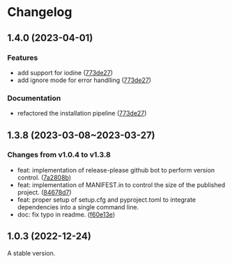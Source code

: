 # Changelog

## 1.4.0 (2023-04-01)

### Features

* add support for iodine ([773de27](https://github.com/Franklalalala/AutoSteper/commit/773de279226b089141e580901894531e9dba70bd))
* add ignore mode for error handlling ([773de27](https://github.com/Franklalalala/AutoSteper/commit/773de279226b089141e580901894531e9dba70bd))

### Documentation

* refactored the installation pipeline ([773de27](https://github.com/Franklalalala/AutoSteper/commit/773de279226b089141e580901894531e9dba70bd))

## 1.3.8 (2023-03-08~2023-03-27)

### Changes from v1.0.4 to v1.3.8

* feat: implementation of release-please github bot to perform version control. ([7a2808b](https://github.com/Franklalalala/AutoSteper/commit/7a2808bdb78bd27e75bb84968ceba7dab17c9a31))
* feat: implementation of MANIFEST.in to control the size of the published project. ([84678d7](https://github.com/Franklalalala/AutoSteper/commit/84678d7f2ced00d59984d06a399aa62f6e49c111))
* feat: proper setup of setup.cfg and pyproject.toml to integrate dependencies into a single command line.
* doc: fix typo in readme. ([f60e13e](https://github.com/Franklalalala/AutoSteper/commit/f60e13e10e0126c29edee60e0055145bb701c82e))

## 1.0.3 (2022-12-24)

A stable version.

